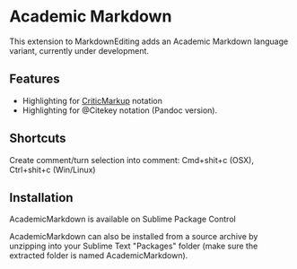 # Academic Markdown
This extension to MarkdownEditing adds an Academic Markdown language variant, currently under development.

## Features
- Highlighting for [CriticMarkup](http://criticmarkup.com/) notation
- Highlighting for @Citekey notation (Pandoc version).

## Shortcuts
Create comment/turn selection into comment: Cmd+shit+c (OSX), Ctrl+shit+c (Win/Linux)


## Installation
AcademicMarkdown is available on Sublime Package Control

AcademicMarkdown can also be installed from a source archive by unzipping into your Sublime Text "Packages" folder (make sure the extracted folder is named AcademicMarkdown).

 


